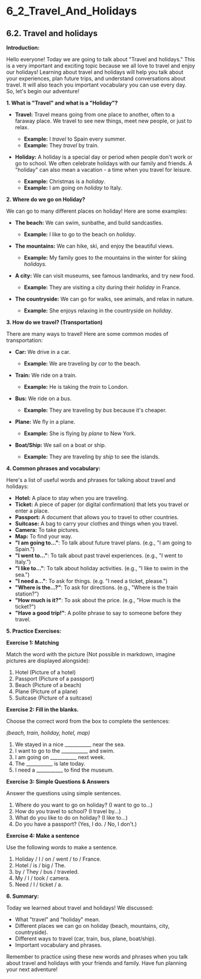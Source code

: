 # 6_2_Travel_And_Holidays

## 6.2. Travel and holidays

**Introduction:**

Hello everyone! Today we are going to talk about "Travel and holidays." This is a very important and exciting topic because we all love to travel and enjoy our holidays! Learning about travel and holidays will help you talk about your experiences, plan future trips, and understand conversations about travel. It will also teach you important vocabulary you can use every day. So, let's begin our adventure!

**1. What is "Travel" and what is a "Holiday"?**

*   **Travel:** Travel means going from one place to another, often to a faraway place.  We travel to see new things, meet new people, or just to relax.

    *   **Example:** I *travel* to Spain every summer.
    *   **Example:** They *travel* by train.

*   **Holiday:** A holiday is a special day or period when people don't work or go to school. We often celebrate holidays with our family and friends.  A "holiday" can also mean a vacation - a time when you travel for leisure.

    *   **Example:** Christmas is a *holiday*.
    *   **Example:** I am going on *holiday* to Italy.

**2. Where do we go on Holiday?**

We can go to many different places on holiday! Here are some examples:

*   **The beach:** We can swim, sunbathe, and build sandcastles.

    *   **Example:**  I like to go to the beach on *holiday*.

*   **The mountains:** We can hike, ski, and enjoy the beautiful views.

    *   **Example:** My family goes to the mountains in the winter for skiing *holidays*.

*   **A city:** We can visit museums, see famous landmarks, and try new food.

    *   **Example:** They are visiting a city during their *holiday* in France.

*   **The countryside:** We can go for walks, see animals, and relax in nature.

    *   **Example:**  She enjoys relaxing in the countryside on *holiday*.

**3. How do we travel? (Transportation)**

There are many ways to travel! Here are some common modes of transportation:

*   **Car:** We drive in a car.

    *   **Example:** We are traveling by *car* to the beach.

*   **Train:** We ride on a train.

    *   **Example:**  He is taking the *train* to London.

*   **Bus:** We ride on a bus.

    *   **Example:**  They are traveling by *bus* because it's cheaper.

*   **Plane:** We fly in a plane.

    *   **Example:**  She is flying by *plane* to New York.

*   **Boat/Ship:** We sail on a boat or ship.

    *   **Example:**  They are traveling by *ship* to see the islands.

**4. Common phrases and vocabulary:**

Here's a list of useful words and phrases for talking about travel and holidays:

*   **Hotel:** A place to stay when you are traveling.
*   **Ticket:**  A piece of paper (or digital confirmation) that lets you travel or enter a place.
*   **Passport:**  A document that allows you to travel to other countries.
*   **Suitcase:**  A bag to carry your clothes and things when you travel.
*   **Camera:**  To take pictures.
*   **Map:**  To find your way.
*   **"I am going to..."**:  To talk about future travel plans. (e.g., "I am going to Spain.")
*   **"I went to..."**:  To talk about past travel experiences. (e.g., "I went to Italy.")
*   **"I like to..."**:  To talk about holiday activities. (e.g., "I like to swim in the sea.")
*   **"I need a..."**: To ask for things. (e.g. "I need a ticket, please.")
*   **"Where is the...?"**: To ask for directions. (e.g., "Where is the train station?")
*   **"How much is it?"**:  To ask about the price. (e.g., "How much is the ticket?")
*   **"Have a good trip!"**: A polite phrase to say to someone before they travel.

**5. Practice Exercises:**

**Exercise 1: Matching**

Match the word with the picture (Not possible in markdown, imagine pictures are displayed alongside):

1.  Hotel          (Picture of a hotel)
2.  Passport       (Picture of a passport)
3.  Beach          (Picture of a beach)
4.  Plane          (Picture of a plane)
5.  Suitcase       (Picture of a suitcase)

**Exercise 2: Fill in the blanks.**

Choose the correct word from the box to complete the sentences:

*(beach, train, holiday, hotel, map)*

1.  We stayed in a nice ___________ near the sea.
2.  I want to go to the ___________ and swim.
3.  I am going on ___________ next week.
4.  The ___________ is late today.
5.  I need a ___________ to find the museum.

**Exercise 3:  Simple Questions & Answers**

Answer the questions using simple sentences.

1.  Where do you want to go on holiday? (I want to go to...)
2.  How do you travel to school? (I travel by...)
3.  What do you like to do on holiday? (I like to...)
4.  Do you have a passport? (Yes, I do. / No, I don't.)

**Exercise 4:  Make a sentence**

Use the following words to make a sentence.

1.  Holiday / I / on / went / to / France.
2.  Hotel / is / big / The.
3.  by / They / bus / traveled.
4.  My / I / took / camera.
5.  Need / I / ticket / a.

**6. Summary:**

Today we learned about travel and holidays! We discussed:

*   What "travel" and "holiday" mean.
*   Different places we can go on holiday (beach, mountains, city, countryside).
*   Different ways to travel (car, train, bus, plane, boat/ship).
*   Important vocabulary and phrases.

Remember to practice using these new words and phrases when you talk about travel and holidays with your friends and family.  Have fun planning your next adventure!

